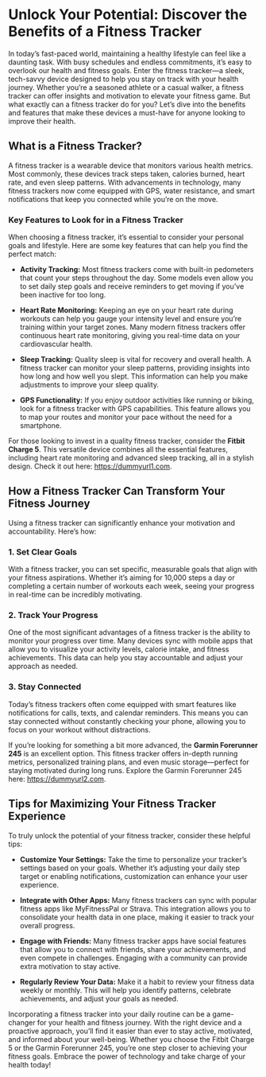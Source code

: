 # Unlock Your Potential: Discover the Benefits of a Fitness Tracker

In today’s fast-paced world, maintaining a healthy lifestyle can feel like a daunting task. With busy schedules and endless commitments, it’s easy to overlook our health and fitness goals. Enter the fitness tracker—a sleek, tech-savvy device designed to help you stay on track with your health journey. Whether you’re a seasoned athlete or a casual walker, a fitness tracker can offer insights and motivation to elevate your fitness game. But what exactly can a fitness tracker do for you? Let’s dive into the benefits and features that make these devices a must-have for anyone looking to improve their health.

## What is a Fitness Tracker?

A fitness tracker is a wearable device that monitors various health metrics. Most commonly, these devices track steps taken, calories burned, heart rate, and even sleep patterns. With advancements in technology, many fitness trackers now come equipped with GPS, water resistance, and smart notifications that keep you connected while you’re on the move.

### Key Features to Look for in a Fitness Tracker

When choosing a fitness tracker, it’s essential to consider your personal goals and lifestyle. Here are some key features that can help you find the perfect match:

- **Activity Tracking:** Most fitness trackers come with built-in pedometers that count your steps throughout the day. Some models even allow you to set daily step goals and receive reminders to get moving if you’ve been inactive for too long.

- **Heart Rate Monitoring:** Keeping an eye on your heart rate during workouts can help you gauge your intensity level and ensure you’re training within your target zones. Many modern fitness trackers offer continuous heart rate monitoring, giving you real-time data on your cardiovascular health.

- **Sleep Tracking:** Quality sleep is vital for recovery and overall health. A fitness tracker can monitor your sleep patterns, providing insights into how long and how well you slept. This information can help you make adjustments to improve your sleep quality.

- **GPS Functionality:** If you enjoy outdoor activities like running or biking, look for a fitness tracker with GPS capabilities. This feature allows you to map your routes and monitor your pace without the need for a smartphone.

For those looking to invest in a quality fitness tracker, consider the **Fitbit Charge 5**. This versatile device combines all the essential features, including heart rate monitoring and advanced sleep tracking, all in a stylish design. Check it out here: https://dummyurl1.com.

## How a Fitness Tracker Can Transform Your Fitness Journey

Using a fitness tracker can significantly enhance your motivation and accountability. Here’s how:

### 1. Set Clear Goals

With a fitness tracker, you can set specific, measurable goals that align with your fitness aspirations. Whether it’s aiming for 10,000 steps a day or completing a certain number of workouts each week, seeing your progress in real-time can be incredibly motivating.

### 2. Track Your Progress

One of the most significant advantages of a fitness tracker is the ability to monitor your progress over time. Many devices sync with mobile apps that allow you to visualize your activity levels, calorie intake, and fitness achievements. This data can help you stay accountable and adjust your approach as needed.

### 3. Stay Connected

Today’s fitness trackers often come equipped with smart features like notifications for calls, texts, and calendar reminders. This means you can stay connected without constantly checking your phone, allowing you to focus on your workout without distractions.

If you’re looking for something a bit more advanced, the **Garmin Forerunner 245** is an excellent option. This fitness tracker offers in-depth running metrics, personalized training plans, and even music storage—perfect for staying motivated during long runs. Explore the Garmin Forerunner 245 here: https://dummyurl2.com.

## Tips for Maximizing Your Fitness Tracker Experience

To truly unlock the potential of your fitness tracker, consider these helpful tips:

- **Customize Your Settings:** Take the time to personalize your tracker’s settings based on your goals. Whether it’s adjusting your daily step target or enabling notifications, customization can enhance your user experience.

- **Integrate with Other Apps:** Many fitness trackers can sync with popular fitness apps like MyFitnessPal or Strava. This integration allows you to consolidate your health data in one place, making it easier to track your overall progress.

- **Engage with Friends:** Many fitness tracker apps have social features that allow you to connect with friends, share your achievements, and even compete in challenges. Engaging with a community can provide extra motivation to stay active.

- **Regularly Review Your Data:** Make it a habit to review your fitness data weekly or monthly. This will help you identify patterns, celebrate achievements, and adjust your goals as needed.

Incorporating a fitness tracker into your daily routine can be a game-changer for your health and fitness journey. With the right device and a proactive approach, you’ll find it easier than ever to stay active, motivated, and informed about your well-being. Whether you choose the Fitbit Charge 5 or the Garmin Forerunner 245, you’re one step closer to achieving your fitness goals. Embrace the power of technology and take charge of your health today!